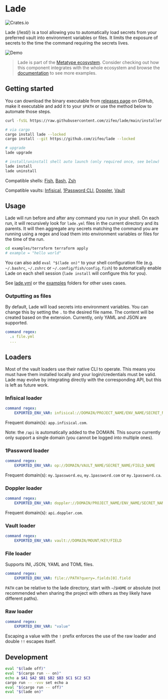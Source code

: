 # Lade

![Crates.io](https://img.shields.io/crates/v/lade)

Lade (/leɪd/) is a tool allowing you to automatically load secrets from your
preferred vault into environment variables or files. It limits the exposure of
secrets to the time the command requiring the secrets lives.

![Demo](./examples/demo.gif)

> Lade is part of the
> [Metatype ecosystem](https://github.com/metatypedev/metatype). Consider
> checking out how this component integrates with the whole ecosystem and browse
> the
> [documentation](https://metatype.dev?utm_source=github&utm_medium=readme&utm_campaign=lade)
> to see more examples.

## Getting started

You can download the binary executable from
[releases page](https://github.com/zifeo/whiz/releases/) on GitHub, make it
executable and add it to your `$PATH` or use the method below to automate those
steps.

```bash
curl -fsSL https://raw.githubusercontent.com/zifeo/lade/main/installer.sh | bash

# via cargo
cargo install lade --locked 
cargo install --git https://github.com/zifeo/lade --locked

# upgrade
lade upgrade

# install/uninstall shell auto launch (only required once, see below)
lade install
lade uninstall
```

Compatible shells: [Fish](https://fishshell.com),
[Bash](https://www.gnu.org/software/bash/), [Zsh](https://zsh.sourceforge.io)

Compatible vaults: [Infisical](https://infisical.com),
[1Password CLI](https://1password.com/downloads/command-line/),
[Doppler](https://www.doppler.com), [Vault](https://github.com/hashicorp/vault)

## Usage

Lade will run before and after any command you run in your shell. On each run,
it will recursively look for `lade.yml` files in the current directory and its
parents. It will then aggregate any secrets matching the command you are running
using a regex and load them into environment variables or files for the time of
the run.

```bash
cd examples/terraform terraform apply
# example = "hello world"
```

You can also add `eval "$(lade on)"` to your shell configuration file (e.g.
`~/.bashrc`, `~/.zshrc` or `~/.config/fish/config.fish`) to automatically enable
Lade on each shell session (`lade install` will configure this for you).

See [lade.yml](lade.yml) or the [examples](./examples) folders for other uses
cases.

### Outputting as files

By default, Lade will load secrets into environment variables. You can change
this by setting the `.` to the desired file name. The content will be created
based on the extension. Currently, only YAML and JSON are supported.

```yaml
command regex:
  .: file.yml
  ...
```

## Loaders

Most of the vault loaders use their native CLI to operate. This means you must
have them installed locally and your login/credentials must be valid. Lade may
evolve by integrating directly with the corresponding API, but this is left as
future work.

### Infisical loader

```yaml
command regex:
    EXPORTED_ENV_VAR: infisical://DOMAIN/PROJECT_NAME/ENV_NAME/SECRET_NAME
```

Frequent domain(s): `app.infisical.com`.

Note: the `/api` is automatically added to the DOMAIN. This source currently
only support a single domain (you cannot be logged into multiple ones).

### 1Password loader

```yaml
command regex:
    EXPORTED_ENV_VAR: op://DOMAIN/VAULT_NAME/SECRET_NAME/FIELD_NAME
```

Frequent domain(s): `my.1password.eu`, `my.1password.com` or `my.1password.ca`.

### Doppler loader

```yaml
command regex:
    EXPORTED_ENV_VAR: doppler://DOMAIN/PROJECT_NAME/ENV_NAME/SECRET_NAME
```

Frequent domain(s): `api.doppler.com`.

### Vault loader

```yaml
command regex:
    EXPORTED_ENV_VAR: vault://DOMAIN/MOUNT/KEY/FIELD
```

### File loader

Supports INI, JSON, YAML and TOML files.

```yaml
command regex:
    EXPORTED_ENV_VAR: file://PATH?query=.fields[0].field
```

`PATH` can be relative to the lade directory, start with `~`/`$HOME` or absolute
(not recommended when sharing the project with others as they likely have
different paths).

### Raw loader

```yaml
command regex:
    EXPORTED_ENV_VAR: "value"
```

Escaping a value with the `!` prefix enforces the use of the raw loader and
double `!!` escapes itself.

## Development

```bash
eval "$(lade off)"
eval "$(cargo run -- on)"
echo a $A1 $A2 $B1 $B2 $B3 $C1 $C2 $C3
cargo run -- -vvv set echo a
eval "$(cargo run -- off)"
eval "$(lade on)"
```
